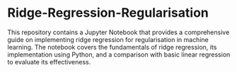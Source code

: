 # Ridge-Regression-Regularisation
This repository contains a Jupyter Notebook that provides a comprehensive guide on implementing ridge regression for regularisation in machine learning. The notebook covers the fundamentals of ridge regression, its implementation using Python, and a comparison with basic linear regression to evaluate its effectiveness.
